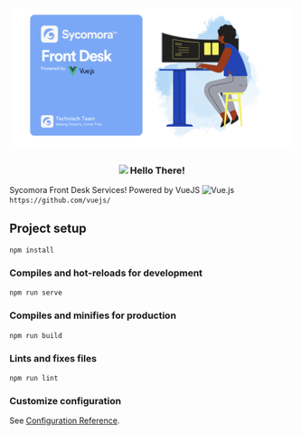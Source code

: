 <p align="center"><img src="https://github.com/sycomora/new-sycomora/blob/main/Sycomora%20Front%20Desk.png"> 

### <p align="center"><img src="https://media.giphy.com/media/OpBA2nKQog7LENz8Of/giphy.gif?cid=ecf05e47fj0bk6gk7zjhi4x83c3t88pscocpf2gm4sxkp4w4&rid=giphy.gif&ct=g" width="50"> Hello There!</p>

Sycomora Front Desk Services!
Powered by VueJS ![Vue.js](https://img.shields.io/badge/vuejs-%2335495e.svg?style=for-the-badge&logo=vuedotjs&logoColor=%234FC08D) ```https://github.com/vuejs/```


## Project setup
```
npm install
```

### Compiles and hot-reloads for development
```
npm run serve
```

### Compiles and minifies for production
```
npm run build
```

### Lints and fixes files
```
npm run lint
```

### Customize configuration
See [Configuration Reference](https://cli.vuejs.org/config/).
